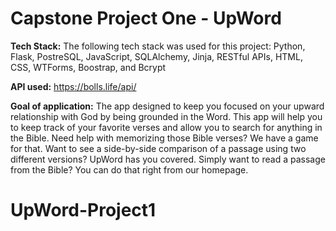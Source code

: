 # Capstone Project One - UpWord

**Tech Stack:** The following tech stack was used for this project: Python, Flask, PostreSQL, JavaScript, SQLAlchemy, Jinja, RESTful APIs, HTML, CSS, WTForms, Boostrap, and Bcrypt

**API used:** https://bolls.life/api/

**Goal of application:** The app designed to keep you focused on your upward relationship with God by being grounded in the Word. This app will help you to keep track of your favorite verses and allow you to search for anything in the Bible. Need help with memorizing those Bible verses? We have a game for that. Want to see a side-by-side comparison of a passage using two different versions? UpWord has you covered. Simply want to read a passage from the Bible? You can do that right from our homepage. 

# UpWord-Project1
